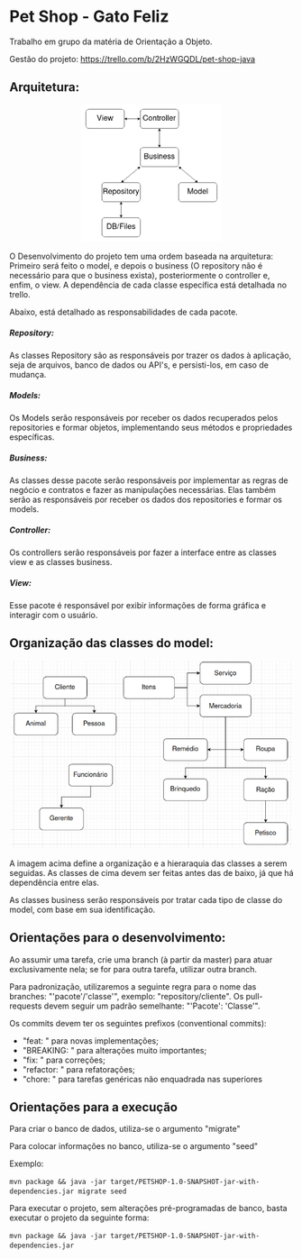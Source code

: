 # Pet Shop - Gato Feliz

Trabalho em grupo da matéria de Orientação a Objeto.

Gestão do projeto: https://trello.com/b/2HzWGQDL/pet-shop-java

## Arquitetura:

<p align="center">
  <img src="./Architeture.png" width="250" title="Arquitetura">
</p>

O Desenvolvimento do projeto tem uma ordem baseada na arquitetura: Primeiro será feito o model, e depois o business (O repository não é necessário para que o business exista), posteriormente o controller e, enfim, o view.
A dependência de cada classe específica está detalhada no trello.

Abaixo, está detalhado as responsabilidades de cada pacote.

##### Repository:
As classes Repository são as responsáveis por trazer os dados à aplicação, seja de arquivos, banco de dados ou API's, e persisti-los, em caso de mudança.

##### Models:
Os Models serão responsáveis por receber os dados recuperados pelos repositories e formar objetos, implementando seus métodos e propriedades específicas.

##### Business:
As classes desse pacote serão responsáveis por implementar as regras de negócio e contratos e fazer as manipulações necessárias. Elas também serão as responsáveis por receber os dados dos repositories e formar os models.

##### Controller: 
Os controllers serão responsáveis por fazer a interface entre as classes view e as classes business.

##### View:
Esse pacote é responsável por exibir informações de forma gráfica e interagir com o usuário.

## Organização das classes do model:

<p align="center">
  <img src="./classes.png" width="500" title="Classes">
</p>

A imagem acima define a organização e a hieraraquia das classes a serem seguidas.
As classes de cima devem ser feitas antes das de baixo, já que há dependência entre elas.

As classes business serão responsáveis por tratar cada tipo de classe do model, com base em sua identificação.

## Orientações para o desenvolvimento:
Ao assumir uma tarefa, crie uma branch (à partir da master) para atuar exclusivamente nela; se for para outra tarefa, utilizar outra branch.

Para padronização, utilizaremos a seguinte regra para o nome das branches: "'pacote'/'classe'", exemplo: "repository/cliente".
Os pull-requests devem seguir um padrão semelhante: "'Pacote': 'Classe'".

Os commits devem ter os seguintes prefixos (conventional commits): 
 - "feat: " para novas implementações; 
 - "BREAKING: " para alterações muito importantes;
 - "fix: " para correções;
 - "refactor: " para refatorações;
 - "chore: " para tarefas genéricas não enquadrada nas superiores

## Orientações para a execução

Para criar o banco de dados, utiliza-se o argumento "migrate"

Para colocar informações no banco, utiliza-se o argumento "seed"

Exemplo: 

```mvn package && java -jar target/PETSHOP-1.0-SNAPSHOT-jar-with-dependencies.jar migrate seed```

Para executar o projeto, sem alterações pré-programadas de banco, basta executar o projeto da seguinte forma:

```mvn package && java -jar target/PETSHOP-1.0-SNAPSHOT-jar-with-dependencies.jar```